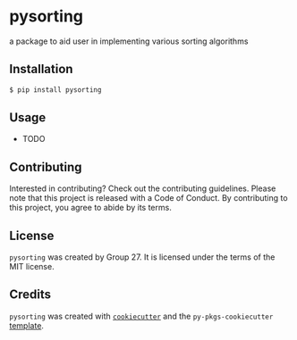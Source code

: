 # pysorting

a package to aid user in implementing various sorting algorithms

## Installation

```bash
$ pip install pysorting
```

## Usage

- TODO

## Contributing

Interested in contributing? Check out the contributing guidelines. Please note that this project is released with a Code of Conduct. By contributing to this project, you agree to abide by its terms.

## License

`pysorting` was created by Group 27. It is licensed under the terms of the MIT license.

## Credits

`pysorting` was created with [`cookiecutter`](https://cookiecutter.readthedocs.io/en/latest/) and the `py-pkgs-cookiecutter` [template](https://github.com/py-pkgs/py-pkgs-cookiecutter).

